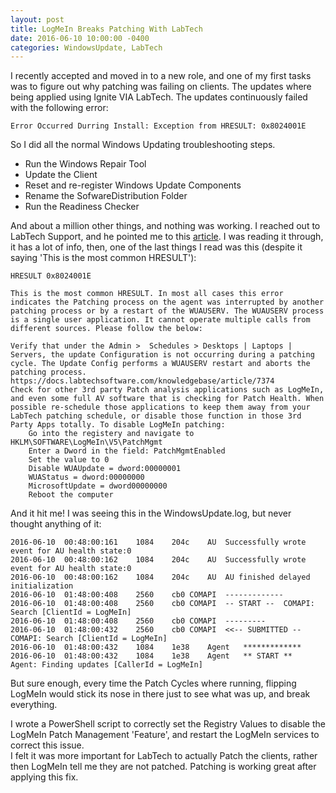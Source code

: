 ```yaml
---
layout: post
title: LogMeIn Breaks Patching With LabTech
date: 2016-06-10 10:00:00 -0400
categories: WindowsUpdate, LabTech
---
```


I recently accepted and moved in to a new role, and one of my first tasks was to figure out why patching was failing on clients.
The updates where being applied using Ignite VIA LabTech.
The updates continuously failed with the following error:

```
Error Occurred Durring Install: Exception from HRESULT: 0x8024001E
```

So I did all the normal Windows Updating troubleshooting steps.

* Run the Windows Repair Tool
* Update the Client
* Reset and re-register Windows Update Components
* Rename the SofwareDistribution Folder
* Run the Readiness Checker

And about a million other things, and nothing was working.  I reached out to LabTech Support, and he pointed me to this [article](https://docs.labtechsoftware.com/knowledgebase/article/12175).
I was reading it through, it has a lot of info, then, one of the last things I read was this (despite it saying 'This is the most common HRESULT'):

```
HRESULT 0x8024001E

This is the most common HRESULT. In most all cases this error indicates the Patching process on the agent was interrupted by another patching process or by a restart of the WUAUSERV. The WUAUSERV process is a single user application. It cannot operate multiple calls from different sources. Please follow the below:

Verify that under the Admin >  Schedules > Desktops | Laptops | Servers, the update Configuration is not occurring during a patching cycle. The Update Config performs a WUAUSERV restart and aborts the patching process.
https://docs.labtechsoftware.com/knowledgebase/article/7374
Check for other 3rd party Patch analysis applications such as LogMeIn, and even some full AV software that is checking for Patch Health. When possible re-schedule those applications to keep them away from your LabTech patching schedule, or disable those function in those 3rd Party Apps totally. To disable LogMeIn patching:
    Go into the registery and navigate to HKLM\SOFTWARE\LogMeIn\V5\PatchMgmt
    Enter a Dword in the field: PatchMgmtEnabled
    Set the value to 0
    Disable WUAUpdate = dword:00000001
    WUAStatus = dword:00000000
    MicrosoftUpdate = dword00000000
    Reboot the computer
```

And it hit me!  I was seeing this in the WindowsUpdate.log, but never thought anything of it:

```
2016-06-10	00:48:00:161	1084	204c	AU	Successfully wrote event for AU health state:0
2016-06-10	00:48:00:162	1084	204c	AU	Successfully wrote event for AU health state:0
2016-06-10	00:48:00:162	1084	204c	AU	AU finished delayed initialization
2016-06-10	01:48:00:408	2560	cb0	COMAPI	-------------
2016-06-10	01:48:00:408	2560	cb0	COMAPI	-- START --  COMAPI: Search [ClientId = LogMeIn]
2016-06-10	01:48:00:408	2560	cb0	COMAPI	---------
2016-06-10	01:48:00:432	2560	cb0	COMAPI	<<-- SUBMITTED -- COMAPI: Search [ClientId = LogMeIn]
2016-06-10	01:48:00:432	1084	1e38	Agent	*************
2016-06-10	01:48:00:432	1084	1e38	Agent	** START **  Agent: Finding updates [CallerId = LogMeIn]
```

But sure enough, every time the Patch Cycles where running, flipping LogMeIn would stick its nose in there just to see what was up, and break everything.

I wrote a PowerShell script to correctly set the Registry Values to disable the LogMeIn Patch Management 'Feature', and restart the LogMeIn services to correct this issue.  
I felt it was more important for LabTech to actually Patch the clients, rather then LogMeIn tell me they are not patched.  Patching is working great after applying this fix.

<script src="https://gist.github.com/dotps1/e3b5bf37aea3a84b0a40c20d405cdc97.js"></script>
